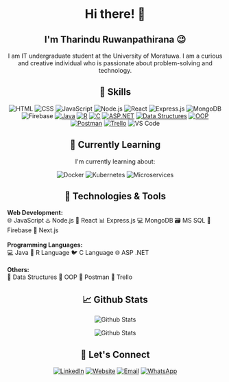 <!-- Header -->


<!-- Introduction -->
<h1 align="center">Hi there! 👋</h1>
<h2 align="center">I'm Tharindu Ruwanpathirana 😉 </h2>
<p align="center">I am IT undergraduate student at the University of Moratuwa. I am a curious and creative individual who is passionate about problem-solving and technology.</p>

<!-- Skills -->
<h2 align="center">🚀 Skills</h2>

<p align="center">
  <img src="https://img.shields.io/badge/HTML-5E463B?style=for-the-badge&logo=html5&logoColor=white" alt="HTML">
  <img src="https://img.shields.io/badge/CSS-264DE4?style=for-the-badge&logo=css3&logoColor=white" alt="CSS">
  <img src="https://img.shields.io/badge/JavaScript-F7DF1E?style=for-the-badge&logo=javascript&logoColor=white" alt="JavaScript">
  <img src="https://img.shields.io/badge/Node.js-339933?style=for-the-badge&logo=node.js&logoColor=white" alt="Node.js">
  <img src="https://img.shields.io/badge/React-61DAFB?style=for-the-badge&logo=react&logoColor=white" alt="React">
  <img src="https://img.shields.io/badge/Express.js-000000?style=for-the-badge&logo=express&logoColor=white" alt="Express.js">
  <img src="https://img.shields.io/badge/MongoDB-47A248?style=for-the-badge&logo=mongodb&logoColor=white" alt="MongoDB">
  <img src="https://img.shields.io/badge/Firebase-FFCA28?style=for-the-badge&logo=firebase&logoColor=white" alt="Firebase">
   <a href="#"><img src="https://img.shields.io/badge/Java-ED8B00?style=for-the-badge&logo=java&logoColor=white" alt="Java"></a>
  <a href="#"><img src="https://img.shields.io/badge/R-276DC3?style=for-the-badge&logo=r&logoColor=white" alt="R"></a>
  <a href="#"><img src="https://img.shields.io/badge/C-00599C?style=for-the-badge&logo=c&logoColor=white" alt="C"></a>
  <a href="#"><img src="https://img.shields.io/badge/ASP.NET-5C2D91?style=for-the-badge&logo=.net&logoColor=white" alt="ASP.NET"></a>
  <a href="#"><img src="https://img.shields.io/badge/Data%20Structures-0E2F56?style=for-the-badge" alt="Data Structures"></a>
  <a href="#"><img src="https://img.shields.io/badge/OOP-5B4CAC?style=for-the-badge" alt="OOP"></a>
  <a href="#"><img src="https://img.shields.io/badge/Postman-FF6C37?style=for-the-badge&logo=postman&logoColor=white" alt="Postman"></a>
  <a href="#"><img src="https://img.shields.io/badge/Trello-0079BF?style=for-the-badge&logo=trello&logoColor=white" alt="Trello"></a>
  <img src="https://img.shields.io/badge/Visual%20Studio%20Code-007ACC?style=for-the-badge&logo=visual-studio-code&logoColor=white" alt="VS Code">
</p>

<!-- Currently Learning -->
<h2 align="center">🌱 Currently Learning</h2>

<p align="center">I'm currently learning about:</p>

<p align="center">
  <img src="https://img.shields.io/badge/Docker-2496ED?style=for-the-badge&logo=docker&logoColor=white" alt="Docker">
  <img src="https://img.shields.io/badge/Kubernetes-326CE5?style=for-the-badge&logo=kubernetes&logoColor=white" alt="Kubernetes">
  <img src="https://img.shields.io/badge/Microservices-000000?style=for-the-badge&logo=microservices&logoColor=white" alt="Microservices">
</p>

<!-- Technologies & Tools -->
<h2 align="center">🔧 Technologies & Tools</h2>

<p>
  <b>Web Development:</b><br>
  🌐 JavaScript
  ♨️ Node.js
  🌟 React
  📊 Express.js
  💻 MongoDB
  🗃️ MS SQL
  📡 Firebase
  📡 Next.js<br><br>
  <b>Programming Languages:</b><br>
  💻 Java
  🐍 R Language
  🐦 C Language
  🌐 ASP .NET<br><br>
  <b>Others:</b><br>
  📝 Data Structures
  🧱 OOP
  📮 Postman
  📌 Trello<br>
</p>

<!-- Github Stats -->
<h2 align="center">📈 Github Stats</h2>

<p align="center">
  <img src="https://github-readme-stats.vercel.app/api?username=tharindu432&show_icons=true&theme=radical" alt="Github Stats">
</p>
<p align="center">
  <img src="https://github-readme-stats.vercel.app/api/top-langs/?username=tharindu432&layout=donut&theme=radical" alt="Github Stats">
</p>

<!-- Let's Connect -->
<h2 align="center">🤝 Let's Connect</h2>

<p align="center">
  <a href="https://www.linkedin.com/in/tharindu-chathuranga-ruwanpathirana-5917a520a/"><img src="https://img.shields.io/badge/-LinkedIn-blue?style=for-the-badge&logo=Linkedin&logoColor=white" alt="LinkedIn"></a>
  <a href="https://ruwanpathiranatc.netlify.app/"><img src="https://img.shields.io/badge/-Website-blue?style=for-the-badge&logo=Google-Chrome&logoColor=white" alt="Website"></a>
  <a href="mailto:chathuranga.rp20000@gmail.com"><img src="https://img.shields.io/badge/-Email-blue?style=for-the-badge&logo=Gmail&logoColor=white" alt="Email"></a>
  <a href="https://wa.me/+94764492334"><img src="https://img.shields.io/badge/-WhatsApp-blue?style=for-the-badge&logo=WhatsApp&logoColor=white" alt="WhatsApp"></a>
</p>

